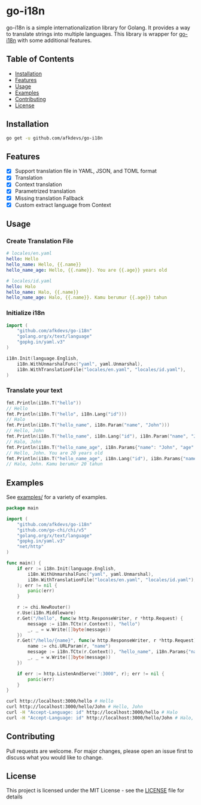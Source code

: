 # go-i18n
go-i18n is a simple internationalization library for Golang.
It provides a way to translate strings into multiple languages.
This library is wrapper for [go-i18n](https://github.com/nicksnyder/go-i18n) with some additional features.

## Table of Contents
- [Installation](#installation)
- [Features](#features)
- [Usage](#usage)
- [Examples](#examples)
- [Contributing](#contributing)
- [License](#license)

## Installation
```bash
go get -u github.com/afkdevs/go-i18n
```

## Features
- [x] Support translation file in YAML, JSON, and TOML format
- [x] Translation
- [x] Context translation
- [x] Parametrized translation
- [x] Missing translation Fallback
- [x] Custom extract language from Context

## Usage

### Create Translation File
```yaml
# locales/en.yaml
hello: Hello
hello_name: Hello, {{.name}}
hello_name_age: Hello, {{.name}}. You are {{.age}} years old
```

```yaml
# locales/id.yaml
hello: Halo
hello_name: Halo, {{.name}}
hello_name_age: Halo, {{.name}}. Kamu berumur {{.age}} tahun
```

### Initialize i18n
```go
import (
	"github.com/afkdevs/go-i18n"
	"golang.org/x/text/language"
	"gopkg.in/yaml.v3"
)

i18n.Init(language.English,
    i18n.WithUnmarshalFunc("yaml", yaml.Unmarshal),
    i18n.WithTranslationFile("locales/en.yaml", "locales/id.yaml"),
)
```

### Translate your text
```go
fmt.Println(i18n.T("hello"))
// Hello
fmt.Println(i18n.T("hello", i18n.Lang("id")))
// Halo
fmt.Println(i18n.T("hello_name", i18n.Param("name", "John")))
// Hello, John
fmt.Println(i18n.T("hello_name", i18n.Lang("id"), i18n.Param("name", "John")))
// Halo, John
fmt.Println(i18n.T("hello_name_age", i18n.Params{"name": "John", "age": 20}))
// Hello, John. You are 20 years old
fmt.Println(i18n.T("hello_name_age", i18n.Lang("id"), i18n.Params{"name": "John", "age": 20}))
// Halo, John. Kamu berumur 20 tahun
```

## Examples
See [examples/](/examples/) for a variety of examples.
```go
package main

import (
	"github.com/afkdevs/go-i18n"
	"github.com/go-chi/chi/v5"
	"golang.org/x/text/language"
	"gopkg.in/yaml.v3"
	"net/http"
)

func main() {
	if err := i18n.Init(language.English,
		i18n.WithUnmarshalFunc("yaml", yaml.Unmarshal),
		i18n.WithTranslationFile("locales/en.yaml", "locales/id.yaml"),
	); err != nil {
		panic(err)
	}

	r := chi.NewRouter()
	r.Use(i18n.Middleware)
	r.Get("/hello", func(w http.ResponseWriter, r *http.Request) {
		message := i18n.TCtx(r.Context(), "hello")
		_, _ = w.Write([]byte(message))
	})
	r.Get("/hello/{name}", func(w http.ResponseWriter, r *http.Request) {
		name := chi.URLParam(r, "name")
		message := i18n.TCtx(r.Context(), "hello_name", i18n.Params{"name": name})
		_, _ = w.Write([]byte(message))
	})

	if err := http.ListenAndServe(":3000", r); err != nil {
		panic(err)
	}
}
```
```bash
curl http://localhost:3000/hello # Hello
curl http://localhost:3000/hello/John # Hello, John
curl -H "Accept-Language: id" http://localhost:3000/hello # Halo
curl -H "Accept-Language: id" http://localhost:3000/hello/John # Halo, John
```

## Contributing
Pull requests are welcome. For major changes, please open an issue first to discuss what you would like to change.

## License
This project is licensed under the MIT License - see the [LICENSE](LICENSE) file for details